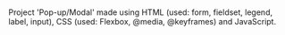 # 
Project 'Pop-up/Modal' made using HTML (used: form, fieldset, legend, label, input), CSS (used: Flexbox, @media, @keyframes) and JavaScript.
